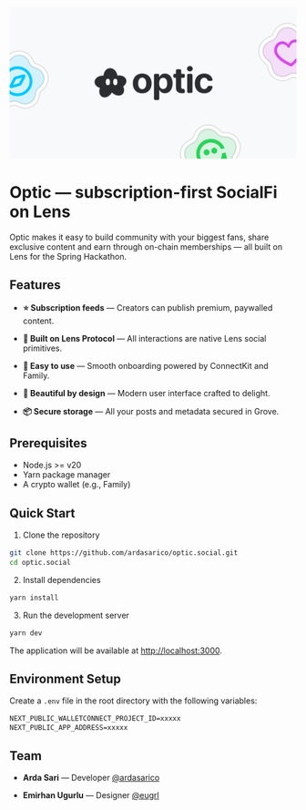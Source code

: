 ![Optic.social Banner](/github-banner.png)

# Optic — subscription-first SocialFi on Lens

Optic makes it easy to build community with your biggest fans, share exclusive content and earn through on-chain memberships — all built on Lens for the Spring Hackathon.

## Features
- **⭐ Subscription feeds** — Creators can publish premium, paywalled content.
  
- **🌿 Built on Lens Protocol** — All interactions are native Lens social primitives.
  
- **🔑 Easy to use** — Smooth onboarding powered by ConnectKit and Family.
  
- **🎨 Beautiful by design** — Modern user interface crafted to delight.

- **📦 Secure storage** — All your posts and metadata secured in Grove.

## Prerequisites

- Node.js >= v20
- Yarn package manager
- A crypto wallet (e.g., Family)

## Quick Start

1. Clone the repository

```bash
git clone https://github.com/ardasarico/optic.social.git
cd optic.social
```

2. Install dependencies

```bash
yarn install
```

3. Run the development server

```bash
yarn dev
```

The application will be available at [http://localhost:3000](http://localhost:3000).
<br/>

## Environment Setup

Create a `.env` file in the root directory with the following variables:

```env
NEXT_PUBLIC_WALLETCONNECT_PROJECT_ID=xxxxx
NEXT_PUBLIC_APP_ADDRESS=xxxxx
```

## Team

- **Arda Sari** — Developer [@ardasarico](https://x.com/ardasarico)

- **Emirhan Ugurlu** — Designer [@eugrl](https://x.com/_eugrl)
